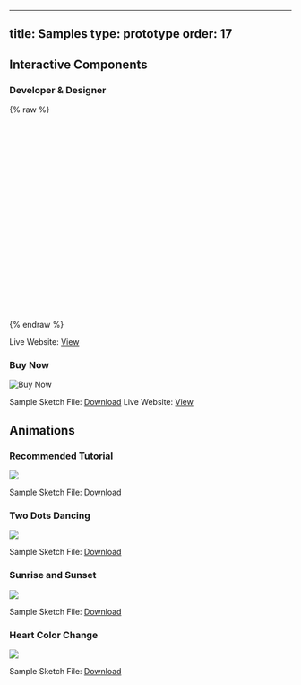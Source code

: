 
---
title: Samples
type: prototype
order: 17
---

## Interactive Components

### Developer & Designer

{% raw %}
<div id=XhHX5KPJKiy9O7 style="visibility: hidden;"><div class="animateddesigner-developer component"><div class="framedeveloper "><img class=rectangledeveloperbg src=https://img.animaapp.com/4DcMOGJ/animated-designer-developer-rectangle-des-bg.png><div class="nodependecies "><div class="group12 "><img class=oval2 src="https://img.animaapp.com/4DcMOGJ/animated-designer-developer-oval-2 1@2x.png"><div class="group8 "><div class="rectangle3 "></div><div class="rectangle31 "></div></div></div><img class=nodependenciesget src=https://img.animaapp.com/4DcMOGJ/animated-designer-developer-no-dependencies-get@2x.png></div><div class="states "><div class="group12copy "><img class=oval21 src="https://img.animaapp.com/4DcMOGJ/animated-designer-developer-oval-2 1@2x.png"><div class="group81 "><div class="rectangle32 "></div><div class="rectangle33 "></div></div></div><img class=statestransitions src=https://img.animaapp.com/4DcMOGJ/animated-designer-developer-states-transitions@2x.png></div><div class="codepen "><div class="group12copy2 "><img class=oval22 src="https://img.animaapp.com/4DcMOGJ/animated-designer-developer-oval-2 1@2x.png"><div class="group82 "><div class="rectangle34 "></div><div class="rectangle35 "></div></div></div><img class=codepenjsfiddleo src=https://img.animaapp.com/4DcMOGJ/animated-designer-developer-codepen-jsfiddle-o@2x.png></div><div class="animatednesteddev component"><div class="background "></div><img class=rectangledev src=https://img.animaapp.com/iwdeEO2/animated-nested-designer2-rectangle-3-copy-5@2x.png><div class="codeillus "><div class="a4 "><div class="stackedgroup "><div class="rectangle4copy11 "></div><div class="rectangle4copy12 "></div></div></div><div class="a3 "><div class="stackedgroup1 "><div class="rectangle4copy8 "></div><div class="rectangle4copy9 "></div><div class="rectangle4copy10 "></div><div class="rectangle4copy13 "></div><div class="rectangle4copy14 "></div></div></div><div class="a2 "><div class="rectangle4copy "></div><div class="rectangle4copy3 "></div><div class="rectangle4copy4 "></div><div class="rectangle4copy7 "></div></div><div class="a1 "><div class="rectangle4 "></div></div></div></div><div class="devicon "><img class=girl1 src=https://img.animaapp.com/4DcMOGJ/animated-designer-developer-girl1@2x.png><div class="codeoval "><img class=oval14 src=https://img.animaapp.com/4DcMOGJ/animated-designer-developer-oval-14@2x.png><img class=fill116 src=https://img.animaapp.com/4DcMOGJ/animated-designer-developer-fill-116@2x.png><img class=fill118 src=https://img.animaapp.com/4DcMOGJ/animated-designer-developer-fill-118@2x.png></div></div><img class=nomoreguesswork src=https://img.animaapp.com/4DcMOGJ/animated-designer-developer-no-more-guess-work@2x.png></div><div class="framedesigner "><img class=rectangledesbg src=https://img.animaapp.com/4DcMOGJ/animated-designer-developer-rectangle-des-bg.png><div class="group21 "><div class="group12copy3 "><img class=oval23 src="https://img.animaapp.com/4DcMOGJ/animated-designer-developer-oval-2 3@2x.png"><div class="group83 "><div class="rectangle36 "></div><div class="rectangle37 "></div></div></div><img class=workinsketchend src=https://img.animaapp.com/4DcMOGJ/animated-designer-developer-work-in-sketch-end-@2x.png></div><div class="group23 "><div class="group12copy4 "><img class=oval24 src="https://img.animaapp.com/4DcMOGJ/animated-designer-developer-oval-2 3@2x.png"><div class="group84 "><div class="rectangle38 "></div><div class="rectangle39 "></div></div></div><img class=createanimatedinte src=https://img.animaapp.com/4DcMOGJ/animated-designer-developer-create-animated-inte@2x.png></div><div class="group24 "><div class="group12copy5 "><img class=oval25 src="https://img.animaapp.com/4DcMOGJ/animated-designer-developer-oval-2 3@2x.png"><div class="group85 "><div class="rectangle310 "></div><div class="rectangle311 "></div></div></div><img class=exportcodehtml src=https://img.animaapp.com/4DcMOGJ/animated-designer-developer-export-code-html-@2x.png></div><img class=thenonhandwaving src=https://img.animaapp.com/4DcMOGJ/animated-designer-developer-the-non-hand-waving@2x.png><div class="animatednesteddesigner component"><div class="background "></div><img class=rectangle3copy5 src=https://img.animaapp.com/iwdeEO2/animated-nested-designer2-rectangle-3-copy-5@2x.png><img class=m1 src=https://img.animaapp.com/iwdeEO2/animated-nested-designer2-m1@2x.png><img class=r1 src=https://img.animaapp.com/iwdeEO2/animated-nested-designer2-r2@2x.png><img class=l1 src=https://img.animaapp.com/iwdeEO2/animated-nested-designer2-r2@2x.png><img class=m3 src=https://img.animaapp.com/iwdeEO2/animated-nested-designer2-m3@2x.png><img class=r3 src=https://img.animaapp.com/iwdeEO2/animated-nested-designer2-r3@2x.png><img class=l3 src=https://img.animaapp.com/iwdeEO2/animated-nested-designer2-r3@2x.png><img class=m2 src=https://img.animaapp.com/iwdeEO2/animated-nested-designer2-m2@2x.png><img class=r2 src=https://img.animaapp.com/iwdeEO2/animated-nested-designer2-r2@2x.png><img class=l2 src=https://img.animaapp.com/iwdeEO2/animated-nested-designer2-r2@2x.png></div><div class="desicon "><img class=boycopy src=https://img.animaapp.com/4DcMOGJ/animated-designer-developer-boy-copy@2x.png><img class=path18copy src=https://img.animaapp.com/4DcMOGJ/animated-designer-developer-path-18-copy@2x.png></div></div><img class=rectangle src=https://img.animaapp.com/4DcMOGJ/animated-designer-developer-rectangle--copy@2x.png><img class=rectanglecopy src=https://img.animaapp.com/4DcMOGJ/animated-designer-developer-rectangle--copy@2x.png><img class=iu2019madevelopergrey src=https://img.animaapp.com/4DcMOGJ/animated-designer-developer-iu2019m-a-developer-grey@2x.png><img class=iu2019madeveloperpink src=https://img.animaapp.com/4DcMOGJ/animated-designer-developer-iu2019m-a-developer-pink@2x.png><img class=iu2019madesignergrey src=https://img.animaapp.com/4DcMOGJ/animated-designer-developer-iu2019m-a-designer-grey@2x.png><img class=iu2019madesignerpink src=https://img.animaapp.com/4DcMOGJ/animated-designer-developer-iu2019m-a-designer-pink@2x.png></div></div><script>function styleLoadedXhHX5KPJKiy9O7() {    var e = document.getElementById('XhHX5KPJKiy9O7');    e.style.visibility = 'visible';}var h = document.getElementsByTagName('head')[0];var l = document.createElement('link');l.setAttribute('rel', 'stylesheet');l.setAttribute('type', 'text/css');l.setAttribute('href', 'https://api.animaapp.com/handoff/component/XhHX5KPJKiy9O7/style.css');l.setAttribute('onload', 'styleLoadedXhHX5KPJKiy9O7()');h.appendChild(l);var s = document.createElement('script');s.type = 'text/javascript';s.src = 'https://api.animaapp.com/handoff/component/XhHX5KPJKiy9O7/component.js';h.appendChild(s); </script>
{% endraw %}

Live Website: [View](https://handoff.animaapp.com/#/timeline/XhHX5KPJKiy9O7/animated-designer-developer)

### Buy Now

![Buy Now](http://f.cl.ly/items/1F2E3i3Z1Q1r2e3j2F2W/[4bdede864b1baee3af8fc205d924b264]_Buy%20now.gif)

Sample Sketch File: [Download](https://www.dropbox.com/s/g0ne8p6z3vdk9a0/BuyNowInteractiveComponent.sketch?dl=1)
Live Website: [View](https://handoff.animaapp.com/#/timeline/ix8YwLuJAJLsa7)

## Animations

### Recommended Tutorial

![](https://cdn-images-1.medium.com/max/1600/1*cbrA24fT1QyfR1fwFuRbkg.gif)

Sample Sketch File: [Download](/docs/assets/timeline/samples/TimelineTutorial.sketch)

### Two Dots Dancing

![](https://docs.animaapp.com/images/timeline/samples/two-dots.gif)

Sample Sketch File: [Download](https://www.dropbox.com/s/5ma1kx9cu7p4urv/Timeline-Sample-Glowing%20Dots%20Dance.sketch?dl=1) 

### Sunrise and Sunset

![](https://docs.animaapp.com/images/timeline/samples/sunrise.gif)

Sample Sketch File: [Download](https://www.dropbox.com/s/3qv3yq2ca5rms1s/Timeline-Samples-Sunrise.sketch?dl=1)

### Heart Color Change

![](https://docs.animaapp.com/images/timeline/samples/heart-colors.gif)

Sample Sketch File: [Download](https://www.dropbox.com/s/yup5t0g0m0iksus/Timeline-Sample-Heart-Change-Colors.sketch?dl=1) 
